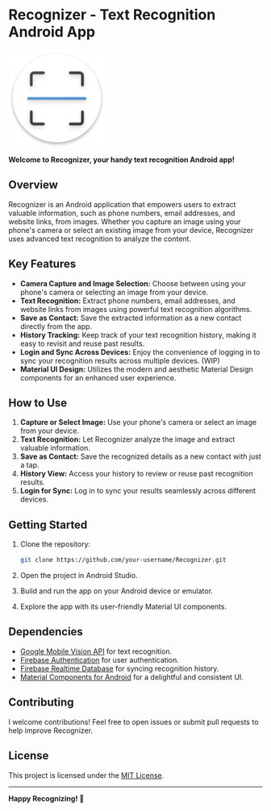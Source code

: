 # Recognizer - Text Recognition Android App

![Recognizer Logo](Recognizer/app/src/main/res/mipmap-xxxhdpi/ic_launcher_round.png)

**Welcome to Recognizer, your handy text recognition Android app!**

## Overview

Recognizer is an Android application that empowers users to extract valuable information, such as phone numbers, email addresses, and website links, from images. Whether you capture an image using your phone's camera or select an existing image from your device, Recognizer uses advanced text recognition to analyze the content.

## Key Features

- **Camera Capture and Image Selection:** Choose between using your phone's camera or selecting an image from your device.
- **Text Recognition:** Extract phone numbers, email addresses, and website links from images using powerful text recognition algorithms.
- **Save as Contact:** Save the extracted information as a new contact directly from the app.
- **History Tracking:** Keep track of your text recognition history, making it easy to revisit and reuse past results.
- **Login and Sync Across Devices:** Enjoy the convenience of logging in to sync your recognition results across multiple devices. (WIP)
- **Material UI Design:** Utilizes the modern and aesthetic Material Design components for an enhanced user experience.

## How to Use

1. **Capture or Select Image:** Use your phone's camera or select an image from your device.
2. **Text Recognition:** Let Recognizer analyze the image and extract valuable information.
3. **Save as Contact:** Save the recognized details as a new contact with just a tap.
4. **History View:** Access your history to review or reuse past recognition results.
5. **Login for Sync:** Log in to sync your results seamlessly across different devices.

## Getting Started

1. Clone the repository:

    ```bash
    git clone https://github.com/your-username/Recognizer.git
    ```

2. Open the project in Android Studio.

3. Build and run the app on your Android device or emulator.

4. Explore the app with its user-friendly Material UI components.

## Dependencies

- [Google Mobile Vision API](https://developers.google.com/vision) for text recognition.
- [Firebase Authentication](https://firebase.google.com/docs/auth) for user authentication.
- [Firebase Realtime Database](https://firebase.google.com/docs/database) for syncing recognition history.
- [Material Components for Android](https://material.io/develop/android/docs/getting-started) for a delightful and consistent UI.

## Contributing

I welcome contributions! Feel free to open issues or submit pull requests to help improve Recognizer.

## License

This project is licensed under the [MIT License](LICENSE).

---

**Happy Recognizing! 🚀**
